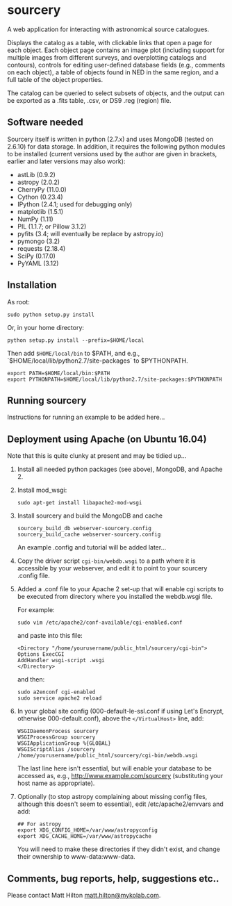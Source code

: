 # sourcery

A web application for interacting with astronomical source catalogues.

Displays the catalog as a table, with clickable links that open a page for each object. Each object page
contains an image plot (including support for multiple images from different surveys, and overplotting 
catalogs and contours), controls for editing user-defined database fields (e.g., comments on each object), 
a table of objects found in NED in the same region, and a full table of the object properties.

The catalog can be queried to select subsets of objects, and the output can be exported as a .fits table, 
.csv, or DS9 .reg (region) file.

## Software needed

Sourcery itself is written in python (2.7.x) and uses MongoDB (tested on 2.6.10) for data storage. In 
addition, it requires the following python modules to be installed (current versions used by the author are
given in brackets, earlier and later versions may also work):

* astLib (0.9.2)
* astropy (2.0.2)
* CherryPy (11.0.0)
* Cython (0.23.4)
* IPython (2.4.1; used for debugging only)
* matplotlib (1.5.1)
* NumPy (1.11)
* PIL (1.1.7; or Pillow 3.1.2)
* pyfits (3.4; will eventually be replace by astropy.io)
* pymongo (3.2)
* requests (2.18.4)
* SciPy (0.17.0)
* PyYAML (3.12)

## Installation

As root:
    
```
sudo python setup.py install
```

Or, in your home directory:
    
```
python setup.py install --prefix=$HOME/local
```

Then add `$HOME/local/bin` to $PATH, and e.g., `$HOME/local/lib/python2.7/site-packages` to $PYTHONPATH.

```
export PATH=$HOME/local/bin:$PATH    
export PYTHONPATH=$HOME/local/lib/python2.7/site-packages:$PYTHONPATH
```

## Running sourcery

Instructions for running an example to be added here...

## Deployment using Apache (on Ubuntu 16.04)

Note that this is quite clunky at present and may be tidied up...

1. Install all needed python packages (see above), MongoDB, and Apache 2.

2. Install mod_wsgi:

   ```
   sudo apt-get install libapache2-mod-wsgi
   ```

3. Install sourcery and build the MongoDB and cache

   ```
   sourcery_build_db webserver-sourcery.config
   sourcery_build_cache webserver-sourcery.config 
   ```

   An example .config and tutorial will be added later...

4. Copy the driver script `cgi-bin/webdb.wsgi` to a path where it is accessible by your webserver, and edit
it to point to your sourcery .config file.

5. Added a .conf file to your Apache 2 set-up that will enable cgi scripts to be executed from directory
where you installed the webdb.wsgi file. 

   For example:

   ```
   sudo vim /etc/apache2/conf-available/cgi-enabled.conf
   ```

   and paste into this file:

   ```
   <Directory "/home/yourusername/public_html/sourcery/cgi-bin">
   Options ExecCGI
   AddHandler wsgi-script .wsgi
   </Directory>
   ```

   and then:

   ```
   sudo a2enconf cgi-enabled
   sudo service apache2 reload
   ```

6. In your global site config (000-default-le-ssl.conf if using Let's Encrypt, otherwise 000-default.conf), 
above the `</VirtualHost>` line, add:

   ```
   WSGIDaemonProcess sourcery
   WSGIProcessGroup sourcery
   WSGIApplicationGroup %{GLOBAL}
   WSGIScriptAlias /sourcery /home/yourusername/public_html/sourcery/cgi-bin/webdb.wsgi
   ```

   The last line here isn't essential, but will enable your database to be accessed as, e.g.,
   http://www.example.com/sourcery (substituting your host name as appropriate).

7. Optionally (to stop astropy complaining about missing config files, although this doesn't seem to 
essential), edit /etc/apache2/envvars and add:

   ```
   ## For astropy
   export XDG_CONFIG_HOME=/var/www/astropyconfig
   export XDG_CACHE_HOME=/var/www/astropycache
   ```

   You will need to make these directories if they didn't exist, and change their ownership to www-data:www-data.

## Comments, bug reports, help, suggestions etc..

Please contact Matt Hilton <matt.hilton@mykolab.com>.
